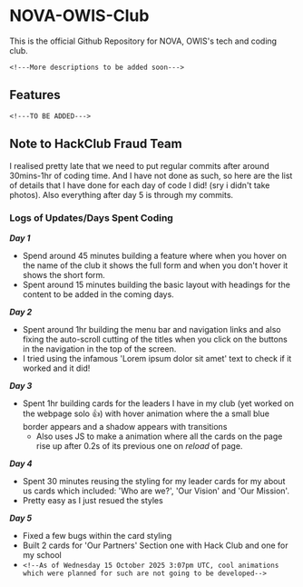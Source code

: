 # NOVA-OWIS-Club

This is the official Github Repository for NOVA, OWIS's tech and coding club.

```<!---More descriptions to be added soon--->```

## Features
```<!---TO BE ADDED--->```

## Note to HackClub Fraud Team

I realised pretty late that we need to put regular commits after around 30mins-1hr of coding time. And I have not done as such, so here are the list of details that I have done for each day of code I did! (sry i didn't take photos).
Also everything after day 5 is through my commits.

### Logs of Updates/Days Spent Coding
_**Day 1**_
- Spend around 45 minutes building a feature where when you hover on the name of the club it shows the full form and when you don't hover it shows the short form.
- Spent around 15 minutes building the basic layout with headings for the content to be added in the coming days.


_**Day 2**_
- Spent around 1hr building the menu bar and navigation links and also fixing the auto-scroll cutting of the titles when you click on the buttons in the navigation in the top of the screen.
- I tried using the infamous 'Lorem ipsum dolor sit amet' text to check if it worked and it did!


_**Day 3**_
- Spent 1hr building cards for the leaders I have in my club (yet worked on the webpage solo 👍) with hover animation where the a small blue border appears and a shadow appears with transitions
   - Also uses JS to make a animation where all the cards on the page rise up after 0.2s of its previous one on _reload_ of page.

_**Day 4**_
- Spent 30 minutes reusing the styling for my leader cards for my about us cards which included: 'Who are we?', 'Our Vision' and 'Our Mission'.
- Pretty easy as I just resued the styles

_**Day 5**_
- Fixed a few bugs within the card styling
- Built 2 cards for 'Our Partners' Section one with Hack Club and one for my school
- ```<!--As of Wednesday 15 October 2025 3:07pm UTC, cool animations which were planned for such are not going to be developed-->```
